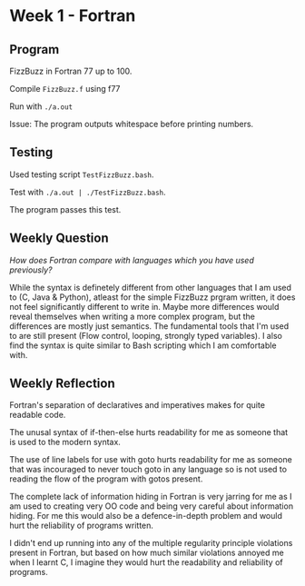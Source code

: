 # Week 1 - Fortran

## Program

FizzBuzz in Fortran 77 up to 100.

Compile `FizzBuzz.f` using f77

Run with `./a.out`

Issue: The program outputs whitespace before printing numbers.

## Testing

Used testing script `TestFizzBuzz.bash`.

Test with `./a.out | ./TestFizzBuzz.bash`.

The program passes this test.

## Weekly Question

*How does Fortran compare with languages which you have used previously?*

While the syntax is definetely different from other languages that I am used
to (C, Java & Python), atleast for the simple FizzBuzz prgram written, it does
not feel significantly different to write in.
Maybe more differences would reveal themselves when writing a more complex
program, but the differences are mostly just semantics. The fundamental tools
that I'm used to are still present (Flow control, looping, strongly typed
variables). I also find the syntax is quite similar to Bash scripting which I
am comfortable with.

## Weekly Reflection

Fortran's separation of declaratives and imperatives makes for quite readable
code.

The unusal syntax of if-then-else hurts readability for me as someone that is
used to the modern syntax.

The use of line labels for use with goto hurts readability for me as someone
that was incouraged to never touch goto in any language so is not used to
reading the flow of the program with gotos present.

The complete lack of information hiding in Fortran is very jarring for me as
I am used to creating very OO code and being very careful about information
hiding. For me this would also be a defence-in-depth problem and would hurt
the reliability of programs written.

I didn't end up running into any of the multiple regularity principle
violations present in Fortran, but based on how much similar violations
annoyed me when I learnt C, I imagine they would hurt the readability and
reliability of programs.
